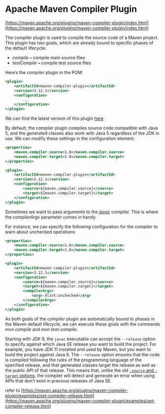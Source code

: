 # Apache Maven Compiler Plugin

[https://maven.apache.org/plugins/maven-compiler-plugin/index.html](https://maven.apache.org/plugins/maven-compiler-plugin/index.html)

The compiler plugin is used to compile the source code of a Maven project. This plugin has two goals, which are already bound to specific phases of the default lifecycle:

- *compile* **–** compile main source files
- *testCompile* **–** compile test source files

Here’s the *compiler* plugin in the POM:

```xml
<plugin>
    <artifactId>maven-compiler-plugin</artifactId>
    <version>3.12.1</version>
    <configuration>
        ...
    </configuration>
</plugin>
```

We can find the latest version of this plugin [here](https://mvnrepository.com/artifact/org.apache.maven.plugins/maven-compiler-plugin).

By default, the compiler plugin compiles source code compatible with Java 5, and the generated classes also work with Java 5 regardless of the JDK in use. We can modify these settings in the configuration element:

```xml
<properties>
    <maven.compiler.source>1.8</maven.compiler.source>
    <maven.compiler.target>1.8</maven.compiler.target>
</properties>

<plugin>
    <artifactId>maven-compiler-plugin</artifactId>
    <version>3.12.1</version>
    <configuration>
        <source>${maven.compiler.source}</source>
    	<target>${maven.compiler.target}</target>
    </configuration>
</plugin>
```

Sometimes we want to pass arguments to the [*javac*](https://www.baeldung.com/javac) compiler. This is where the *compilerArgs* parameter comes in handy.

For instance, we can specify the following configuration for the compiler to warn about unchecked operations:

```xml
<properties>
    <maven.compiler.source>1.8</maven.compiler.source>
    <maven.compiler.target>1.8</maven.compiler.target>
</properties>

<plugin>
    <artifactId>maven-compiler-plugin</artifactId>
    <version>3.12.1</version>
    <configuration>
        <source>${maven.compiler.source}</source>
    	<target>${maven.compiler.target}</target>
        <compilerArgs>
        	<arg>-Xlint:unchecked</arg>
    	</compilerArgs>
    </configuration>
</plugin>
```

As both goals of the *compiler* plugin are automatically bound to phases in the Maven default lifecycle, we can execute these goals with the commands *mvn compile* and *mvn test-compile*.

Starting with JDK 9, the `javac` executable can accept the `--release` option to specify against which Java SE release you want to build the project. For example, you have JDK 11 installed and used by Maven, but you want to build the project against Java 8. The `--release` option ensures that the code is compiled following the rules of the programming language of the specified release, and that generated classes target the release as well as the public API of that release. This means that, unlike the old [`-source` and `-target` options](https://maven.apache.org/plugins/maven-compiler-plugin/examples/set-compiler-source-and-target.html), the compiler will detect and generate an error when using APIs that don't exist in previous releases of Java SE.

refer to [https://maven.apache.org/plugins/maven-compiler-plugin/examples/set-compiler-release.html](https://maven.apache.org/plugins/maven-compiler-plugin/examples/set-compiler-release.html)